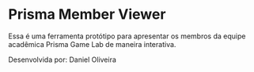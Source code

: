 # Prisma Member Viewer

Essa é uma ferramenta protótipo para apresentar os membros da equipe acadêmica Prisma Game Lab de maneira interativa. 

Desenvolvida por:
Daniel Oliveira

